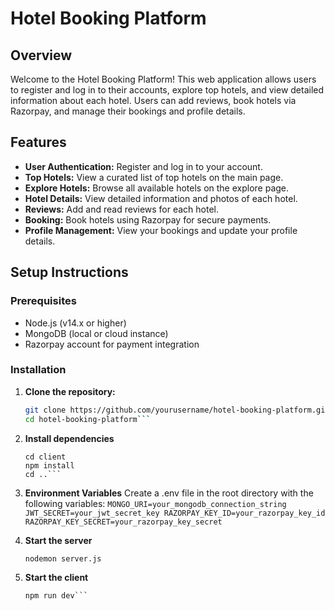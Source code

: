# Hotel Booking Platform

## Overview
Welcome to the Hotel Booking Platform! This web application allows users to register and log in to their accounts, explore top hotels, and view detailed information about each hotel. Users can add reviews, book hotels via Razorpay, and manage their bookings and profile details.

## Features
- **User Authentication:** Register and log in to your account.
- **Top Hotels:** View a curated list of top hotels on the main page.
- **Explore Hotels:** Browse all available hotels on the explore page.
- **Hotel Details:** View detailed information and photos of each hotel.
- **Reviews:** Add and read reviews for each hotel.
- **Booking:** Book hotels using Razorpay for secure payments.
- **Profile Management:** View your bookings and update your profile details.

## Setup Instructions

### Prerequisites
- Node.js (v14.x or higher)
- MongoDB (local or cloud instance)
- Razorpay account for payment integration

### Installation

1. **Clone the repository:**
   ```bash
   git clone https://github.com/yourusername/hotel-booking-platform.git
   cd hotel-booking-platform```

2. **Install dependencies**
    ```npm install
    cd client
    npm install
    cd ..```

3. **Environment Variables**
   Create a .env file in the root directory with the following variables:
        ```MONGO_URI=your_mongodb_connection_string
        JWT_SECRET=your_jwt_secret_key
        RAZORPAY_KEY_ID=your_razorpay_key_id
        RAZORPAY_KEY_SECRET=your_razorpay_key_secret```

4. **Start the server**

     ```nodemon server.js```

5. **Start the client**
     ```cd client
     npm run dev```